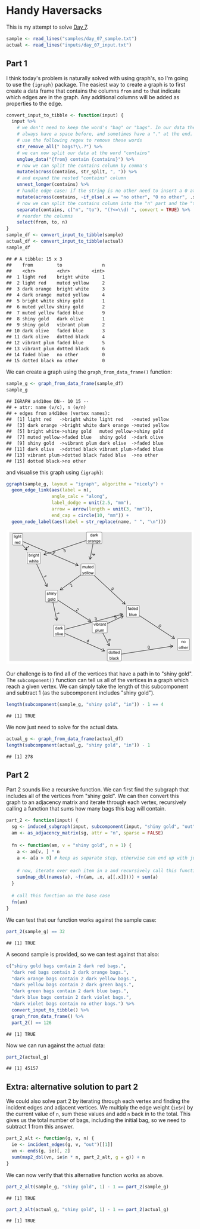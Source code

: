 # Handy Haversacks



This is my attempt to solve [Day 7](https://adventofcode.com/2020/day/7).


```r
sample <- read_lines("samples/day_07_sample.txt")
actual <- read_lines("inputs/day_07_input.txt")
```

## Part 1

I think today's problem is naturally solved with using graph's, so I'm going to use the `{igraph}` package. The easiest
way to create a graph is to first create a data frame that contains the columns `from` and `to` that indicate which
edges are in the graph. Any additional columns will be added as properties to the edge.


```r
convert_input_to_tibble <- function(input) {
  input %>%
    # we don't need to keep the word's "bag" or "bags". In our data these words
    # always have a space before, and sometimes have a "." at the end. We can
    # use the following regex to remove these words
    str_remove_all(" bags?\\.?") %>%
    # we can now split our data at the word "contains"
    unglue_data("{from} contain {contains}") %>%
    # now we can split the contains column by comma's
    mutate(across(contains, str_split, ", ")) %>%
    # and expand the nested "contains" column
    unnest_longer(contains) %>%
    # handle edge case: if the string is no other need to insert a 0 at the start
    mutate(across(contains, ~if_else(.x == "no other", "0 no other", .x))) %>%
    # now we can split the contains column into the "n" part and the "to" part
    separate(contains, c("n", "to"), "(?<=\\d) ", convert = TRUE) %>%
    # reorder the columns
    select(from, to, n)
}
sample_df <- convert_input_to_tibble(sample)
actual_df <- convert_input_to_tibble(actual)
sample_df
```

```
## # A tibble: 15 x 3
##    from         to               n
##    <chr>        <chr>        <int>
##  1 light red    bright white     1
##  2 light red    muted yellow     2
##  3 dark orange  bright white     3
##  4 dark orange  muted yellow     4
##  5 bright white shiny gold       1
##  6 muted yellow shiny gold       2
##  7 muted yellow faded blue       9
##  8 shiny gold   dark olive       1
##  9 shiny gold   vibrant plum     2
## 10 dark olive   faded blue       3
## 11 dark olive   dotted black     4
## 12 vibrant plum faded blue       5
## 13 vibrant plum dotted black     6
## 14 faded blue   no other         0
## 15 dotted black no other         0
```
We can create a graph using the `graph_from_data_frame()` function:


```r
sample_g <- graph_from_data_frame(sample_df)
sample_g
```

```
## IGRAPH a4d10ee DN-- 10 15 -- 
## + attr: name (v/c), n (e/n)
## + edges from a4d10ee (vertex names):
##  [1] light red   ->bright white light red   ->muted yellow
##  [3] dark orange ->bright white dark orange ->muted yellow
##  [5] bright white->shiny gold   muted yellow->shiny gold  
##  [7] muted yellow->faded blue   shiny gold  ->dark olive  
##  [9] shiny gold  ->vibrant plum dark olive  ->faded blue  
## [11] dark olive  ->dotted black vibrant plum->faded blue  
## [13] vibrant plum->dotted black faded blue  ->no other    
## [15] dotted black->no other
```

and visualise this graph using `{igraph}`:


```r
ggraph(sample_g, layout = "igraph", algorithm = "nicely") +
  geom_edge_link(aes(label = n), 
                 angle_calc = "along",
                 label_dodge = unit(2.5, "mm"),
                 arrow = arrow(length = unit(3, "mm")), 
                 end_cap = circle(10, "mm")) + 
  geom_node_label(aes(label = str_replace(name, " ", "\n")))
```

<img src="day_07_files/figure-html/show sample graph-1.png" width="672" />

Our challenge is to find all of the vertices that have a path in to "shiny gold". The `subcomponent()` function can
tell us all of the vertices in a graph which reach a given vertex. We can simply take the length of this subcomponent
and subtract 1 (as the subcomponent includes "shiny gold").


```r
length(subcomponent(sample_g, "shiny gold", "in")) - 1 == 4
```

```
## [1] TRUE
```

We now just need to solve for the actual data.


```r
actual_g <- graph_from_data_frame(actual_df)
length(subcomponent(actual_g, "shiny gold", "in")) - 1
```

```
## [1] 278
```

## Part 2

Part 2 sounds like a recursive function. We can first find the subgraph that includes all of the vertices from "shiny
gold". We can then convert this graph to an adjacency matrix and iterate through each vertex, recursively calling a
function that sums how many bags this bag will contain.


```r
part_2 <- function(input) {
  sg <- induced_subgraph(input, subcomponent(input, "shiny gold", "out"))
  am <- as_adjacency_matrix(sg, attr = "n", sparse = FALSE)
  
  fn <- function(am, v = "shiny gold", n = 1) {
    a <- am[v, ] * n
    a <- a[a > 0] # keep as separate step, otherwise can end up with just scalar
    
    # now, iterate over each item in a and recursively call this function
    sum(map_dbl(names(a), ~fn(am, .x, a[[.x]]))) + sum(a)
  }
  
  # call this function on the base case
  fn(am)
}
```

We can test that our function works against the sample case:


```r
part_2(sample_g) == 32
```

```
## [1] TRUE
```

A second sample is provided, so we can test against that also:


```r
c("shiny gold bags contain 2 dark red bags.",
  "dark red bags contain 2 dark orange bags.",
  "dark orange bags contain 2 dark yellow bags.",
  "dark yellow bags contain 2 dark green bags.",
  "dark green bags contain 2 dark blue bags.",
  "dark blue bags contain 2 dark violet bags.",
  "dark violet bags contain no other bags.") %>%
  convert_input_to_tibble() %>%
  graph_from_data_frame() %>%
  part_2() == 126
```

```
## [1] TRUE
```

Now we can run against the actual data:


```r
part_2(actual_g)
```

```
## [1] 45157
```

## Extra: alternative solution to part 2

We could also solve part 2 by iterating through each vertex and finding the incident edges and adjacent vertices. We
multiply the edge weight (`ie$n`) by the current value of `n`, sum these values and add `n` back in to the total. This
gives us the total number of bags, including the initial bag, so we need to subtract 1 from this answer.


```r
part_2_alt <- function(g, v, n) {
  ie <- incident_edges(g, v, "out")[[1]]
  vn <- ends(g, ie)[, 2]
  sum(map2_dbl(vn, ie$n * n, part_2_alt, g = g)) + n
}
```

We can now verify that this alternative function works as above.


```r
part_2_alt(sample_g, "shiny gold", 1) - 1 == part_2(sample_g)
```

```
## [1] TRUE
```


```r
part_2_alt(actual_g, "shiny gold", 1) - 1 == part_2(actual_g)
```

```
## [1] TRUE
```
